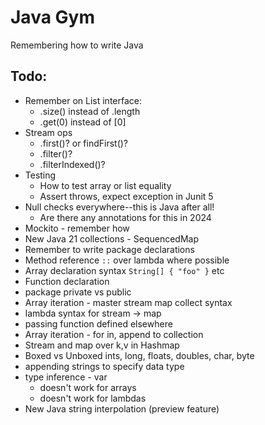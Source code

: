 # Java Gym

Remembering how to write Java

## Todo:

 - Remember on List interface:
   - .size() instead of .length
   - .get(0) instead of [0]
 - Stream ops
   - .first()? or findFirst()?
   - .filter()?
   - .filterIndexed()?
 - Testing
   - How to test array or list equality
   - Assert throws, expect exception in Junit 5
 - Null checks everywhere--this is Java after all!
   - Are there any annotations for this in 2024
 - Mockito - remember how
 - New Java 21 collections - SequencedMap
 - Remember to write package declarations
 - Method reference `::` over lambda where possible 
 - Array declaration syntax `String[] { "foo" }` etc
 - Function declaration
 - package private vs public
 - Array iteration - master stream map collect syntax
 - lambda syntax for stream -> map
 - passing function defined elsewhere
 - Array iteration - for in, append to collection
 - Stream and map over k,v in Hashmap
 - Boxed vs Unboxed ints, long, floats, doubles, char, byte
 - appending strings to specify data type
 - type inference - var
   - doesn't work for arrays
   - doesn't work for lambdas
 - New Java string interpolation (preview feature)